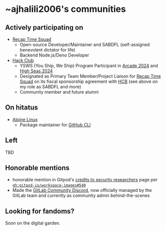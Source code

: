 # ~ajhalili2006's communities


## Actively participating on

* [Recap Time Squad](https://recaptime.dev)
    * Open-source Developer/Maintainer and SABDFL (self-assigned benevolent dictator for life)
    * Backend Node.js/Deno Developer
* [Hack Club](https://hackclub.com)
    * YSWS (You Ship, We Ship) Program Participant in [Arcade 2024](https://hackclub.com/arcade) and [High Seas 2024](https://highseas.hackclub.com)
    * Designated as Primary Team Member/Project Liaison for [Recap Time Squad](https://hcb.hackclub.com/recaptime-dev) on its fiscal sponsorship agreement with [HCB](https://hackclub.com/fiscal-sponsorship) (see above on my role as SABDFL and more)
    * Community member and future alumni

## On hitatus

* [Alpine Linux](https://alpinelinux.org)
    * Package maintainer for [GitHub CLI](https://cli.github.com)

## Left

TBD

## Honorable mentions

* honorable mention in Gitpod's [credits to security researchers](https://www.gitpod.io/security/thanks) page per [`gh:gitpod-io/workspace-images#540`](https://github.com/gitpod-io/workspace-images/pull/540)
* Made the [GitLab Community Discord](https://discord.gg/gitlab), now officially managed by the GitLab team and currently as community admin behind-the-scenes

## Looking for fandoms?

Soon on the digital garden.